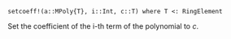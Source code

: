 ```
setcoeff!(a::MPoly{T}, i::Int, c::T) where T <: RingElement
```

Set the coefficient of the i-th term of the polynomial to $c$.
